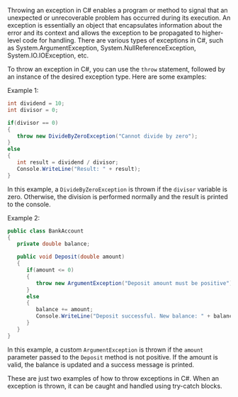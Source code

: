 Throwing an exception in C# enables a program or method to signal that an unexpected or unrecoverable problem has occurred during its execution. An exception is essentially an object that encapsulates information about the error and its context and allows the exception to be propagated to higher-level code for handling. There are various types of exceptions in C#, such as System.ArgumentException, System.NullReferenceException, System.IO.IOException, etc.

To throw an exception in C#, you can use the `throw` statement, followed by an instance of the desired exception type. Here are some examples:

Example 1: 

```csharp
int dividend = 10;
int divisor = 0;

if(divisor == 0)
{
   throw new DivideByZeroException("Cannot divide by zero");
}
else
{
   int result = dividend / divisor;
   Console.WriteLine("Result: " + result);
}
```

In this example, a `DivideByZeroException` is thrown if the `divisor` variable is zero. Otherwise, the division is performed normally and the result is printed to the console.

Example 2: 

```csharp
public class BankAccount
{
   private double balance;

   public void Deposit(double amount)
   {
      if(amount <= 0)
      {
         throw new ArgumentException("Deposit amount must be positive");
      }
      else
      {
         balance += amount;
         Console.WriteLine("Deposit successful. New balance: " + balance);
      }
   }
}
```

In this example, a custom `ArgumentException` is thrown if the `amount` parameter passed to the `Deposit` method is not positive. If the amount is valid, the balance is updated and a success message is printed.

These are just two examples of how to throw exceptions in C#. When an exception is thrown, it can be caught and handled using try-catch blocks.
